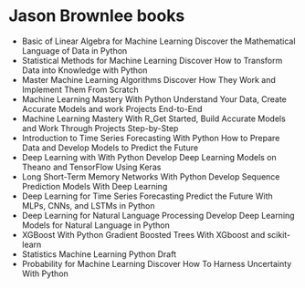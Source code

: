 # Jason Brownlee books
* Basic of Linear Algebra for Machine Learning Discover the Mathematical Language of Data in Python
* Statistical Methods for Machine Learning Discover How to Transform Data into Knowledge with Python
* Master Machine Learning Algorithms Discover How They Work and Implement Them From Scratch
* Machine Learning Mastery With Python Understand Your Data, Create Accurate Models and work Projects End-to-End
* Machine Learning Mastery With R_Get Started, Build Accurate Models and Work Through Projects Step-by-Step
* Introduction to Time Series Forecasting With Python How to Prepare Data and Develop Models to Predict the Future
* Deep Learning with With Python Develop Deep Learning Models on Theano and TensorFlow Using Keras
* Long Short-Term Memory Networks With Python Develop Sequence Prediction Models With Deep Learning
* Deep Learning for Time Series Forecasting Predict the Future With MLPs, CNNs, and LSTMs in Python
* Deep Learning for Natural Language Processing Develop Deep Learning Models for Natural Language in Python
* XGBoost With Python Gradient Boosted Trees With XGboost and scikit-learn
* Statistics Machine Learning Python Draft
* Probability for Machine Learning Discover How To Harness Uncertainty With Python
